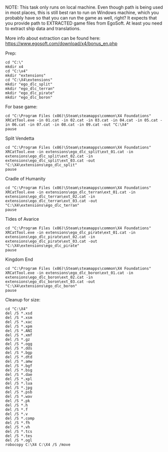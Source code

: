 NOTE: This task only runs on local machine. Even though path is being used in most places, this is still best ran
to run on Windows machine, which you probably have so that you can run the game as well, right? It expects
that you provide path to EXTRACTED game files from EgoSoft. At least you need to extract ship data and
translations.

More info about extraction can be found here: https://www.egosoft.com/download/x4/bonus_en.php

Prep:

```
cd "C:\"
mkdir x4
cd "C:\x4"
mkdir "extensions"
cd "C:\X4\extensions"
mkdir "ego_dlc_split"
mkdir "ego_dlc_terran"
mkdir "ego_dlc_pirate"
mkdir "ego_dlc_boron"
```

For base game:

```
cd "C:\Program Files (x86)\Steam\steamapps\common\X4 Foundations"
XRCatTool.exe -in 01.cat -in 02.cat -in 03.cat -in 04.cat -in 05.cat -in 06.cat -in 07.cat -in 08.cat -in 09.cat -out "C:\X4"
pause
```

Split Vendetta

```
cd "C:\Program Files (x86)\Steam\steamapps\common\X4 Foundations"
XRCatTool.exe -in extensions\ego_dlc_split\ext_01.cat -in extensions\ego_dlc_split\ext_02.cat -in extensions\ego_dlc_split\ext_03.cat -out "C:\X4\extensions\ego_dlc_split"
pause
```

Cradle of Humanity

```
cd "C:\Program Files (x86)\Steam\steamapps\common\X4 Foundations"
XRCatTool.exe -in extensions\ego_dlc_terran\ext_01.cat -in extensions\ego_dlc_terran\ext_02.cat -in extensions\ego_dlc_terran\ext_03.cat -out "C:\X4\extensions\ego_dlc_terran"
pause
```

Tides of Avarice

```
cd "C:\Program Files (x86)\Steam\steamapps\common\X4 Foundations"
XRCatTool.exe -in extensions\ego_dlc_pirate\ext_01.cat -in extensions\ego_dlc_pirate\ext_02.cat -in extensions\ego_dlc_pirate\ext_03.cat -out "C:\X4\extensions\ego_dlc_pirate"
pause
```

Kingdom End

```
cd "C:\Program Files (x86)\Steam\steamapps\common\X4 Foundations"
XRCatTool.exe -in extensions\ego_dlc_boron\ext_01.cat -in extensions\ego_dlc_boron\ext_02.cat -in extensions\ego_dlc_boron\ext_03.cat -out "C:\X4\extensions\ego_dlc_boron"
pause
```

Cleanup for size:

```
cd "C:\X4"
del /S *.xsd
del /S *.xsm
del /S *.xac
del /S *.xpm
del /S *.ANI
del /S *.xmf
del /S *.gz
del /S *.ogg
del /S *.dds
del /S *.bgp
del /S *.dtd
del /S *.amw
del /S *.bgf
del /S *.bsg
del /S *.dae
del /S *.xpl
del /S *.lua
del /S *.jpg
del /S *.psb
del /S *.wav
del /S *.pk
del /S *.h
del /S *.f
del /S *.v
del /S *.comp
del /S *.fh
del /S *.vh
del /S *.tcs
del /S *.tes
del /S *.ogl
robocopy C:\X4 C:\X4 /S /move
```
